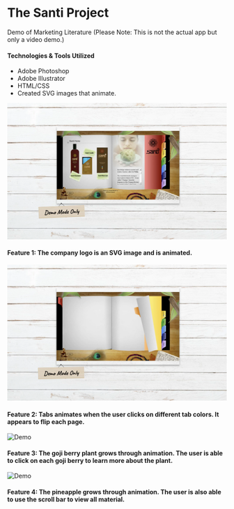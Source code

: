 # The Santi Project
Demo of Marketing Literature (Please Note: This is not the actual app but only a video demo.)

#### Technologies & Tools Utilized
* Adobe Photoshop
* Adobe Illustrator 
* HTML/CSS
* Created SVG images that animate.
  
  
![Demo](./ss1.png)
#### Feature 1: The company logo is an SVG image and is animated.

![Demo](./ss3.png)
#### Feature 2: Tabs animates when the user clicks on different tab colors. It appears to flip each page. 

![Demo](./ss2.png)
#### Feature 3: The goji berry plant grows through animation. The user is able to click on each goji berry to learn more about the plant. 

![Demo](./ss4.png)
#### Feature 4: The pineapple grows through animation. The user is also able to use the scroll bar to view all material. 
